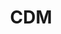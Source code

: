 ---
layout: default
title: CDM
nav_exclude: false
nav_order: 71
has_children: false
parent: "Enterprise (Zero Trust)"
last_modified_date: 1
---